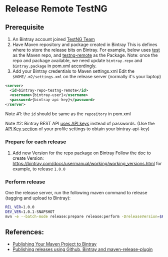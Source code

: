 Release Remote TestNG
====

## Prerequisite

1. An Bintray account joined [TestNG Team](https://bintray.com/testng-team)
2. Have Maven repository and package created in Bintray
  This is defines where to store the release bits on Bintray.
  For example, below uses [test](https://bintray.com/testng-team/test) as the Maven repo, and [testng-remote](https://bintray.com/testng-team/test/testng-remote) as the Package.
  Note: once the repo and package available, we need update `bintray.repo` and `bintray.package` in pom.xml accordingly. 
3. Add your Bintray credentials to Maven settings.xml
  Edit the `$HOME/.m2/settings.xml` on the release server (normally it's your laptop)

  ```xml
  <server>
    <id>bintray-repo-testng-remote</id>
    <username>{bintray-user}</username>
    <password>{bintray-api-key}</password>
  </server>
  ```

  Note #1: the `id` should be same as the `repository` in pom.xml

  Note #2: Bintray REST API [uses API keys](https://bintray.com/docs/api/#_authentication) instead of passwords. (Use the [API Key section](https://bintray.com/docs/usermanual/interacting/interacting_editingyouruserprofile.html#anchorAPIKEY) of your profile settings to obtain your bintray-api-key)

### Prepare for each release

1. Add new Version for the repo package on Bintray
  Follow the doc to create Version: https://bintray.com/docs/usermanual/working/working_versions.html 
  for example, to release `1.0.0` 

### Perform release

One the release server, run the following maven command to release (tagging and upload to Bintray):
```bash
REL_VER=1.0.0
DEV_VER=1.0.1-SNAPSHOT
mvn -e --batch-mode release:prepare release:perform -DreleaseVersion=$REL_VER -DdevelopmentVersion=$DEV_VER
```

## References:

* [Publishing Your Maven Project to Bintray](http://blog.bintray.com/2015/09/17/publishing-your-maven-project-to-bintray/)
* [Publishing releases using Github, Bintray and maven-release-plugin](http://veithen.github.io/2013/05/26/github-bintray-maven-release-plugin.html)
